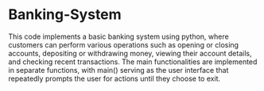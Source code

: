 # Banking-System
This code implements a basic banking system using python, where customers can perform various operations such as opening or closing accounts, depositing or withdrawing money, viewing their account details, and checking recent transactions. The main functionalities are implemented in separate functions, with main() serving as the user interface that repeatedly prompts the user for actions until they choose to exit.
